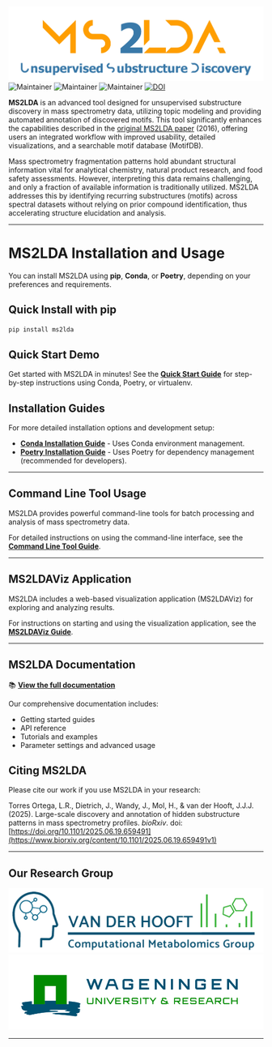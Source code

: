 ![header](https://raw.githubusercontent.com/vdhooftcompmet/MS2LDA/main/App/assets/MS2LDA_LOGO_white.jpg)
![Maintainer](https://img.shields.io/badge/maintainer-Rosina_Torres_Ortega-blue)
![Maintainer](https://img.shields.io/badge/maintainer-Jonas_Dietrich-blue)
![Maintainer](https://img.shields.io/badge/maintainer-Joe_Wandy-blue)
[![DOI](https://zenodo.org/badge/DOI/10.5281/zenodo.12625409.svg)](https://doi.org/10.5281/zenodo.11394248)

**MS2LDA** is an advanced tool designed for unsupervised substructure discovery in mass spectrometry data, utilizing topic modeling and providing automated annotation of discovered motifs. This tool significantly enhances the capabilities described in the [original MS2LDA paper](https://www.pnas.org/doi/abs/10.1073/pnas.1608041113) (2016), offering users an integrated workflow with improved usability, detailed visualizations, and a searchable motif database (MotifDB).

Mass spectrometry fragmentation patterns hold abundant structural information vital for analytical chemistry, natural product research, and food safety assessments. However, interpreting this data remains challenging, and only a fraction of available information is traditionally utilized. MS2LDA addresses this by identifying recurring substructures (motifs) across spectral datasets without relying on prior compound identification, thus accelerating structure elucidation and analysis.

---

# MS2LDA Installation and Usage

You can install MS2LDA using **pip**, **Conda**, or **Poetry**, depending on your preferences and requirements.

## Quick Install with pip

```bash
pip install ms2lda
```

## Quick Start Demo

Get started with MS2LDA in minutes! See the [**Quick Start Guide**](QUICK_START.md) for step-by-step instructions using Conda, Poetry, or virtualenv.

## Installation Guides

For more detailed installation options and development setup:

- [**Conda Installation Guide**](README_CONDA.md) - Uses Conda environment management.
- [**Poetry Installation Guide**](README_POETRY.md) - Uses Poetry for dependency management (recommended for developers).

---

## Command Line Tool Usage

MS2LDA provides powerful command-line tools for batch processing and analysis of mass spectrometry data.

For detailed instructions on using the command-line interface, see the [**Command Line Tool Guide**](README_CLI.md).

---

## MS2LDAViz Application

MS2LDA includes a web-based visualization application (MS2LDAViz) for exploring and analyzing results.

For instructions on starting and using the visualization application, see the [**MS2LDAViz Guide**](README_VIZ.md).

---

## MS2LDA Documentation

📚 **[View the full documentation](https://vdhooftcompmet.github.io/MS2LDA/)**

Our comprehensive documentation includes:
- Getting started guides
- API reference
- Tutorials and examples
- Parameter settings and advanced usage

## Citing MS2LDA

Please cite our work if you use MS2LDA in your research:

Torres Ortega, L.R., Dietrich, J., Wandy, J., Mol, H., & van der Hooft, J.J.J. (2025). Large-scale discovery and annotation of hidden substructure patterns in mass spectrometry profiles. *bioRxiv*. doi: [https://doi.org/10.1101/2025.06.19.659491](https://www.biorxiv.org/content/10.1101/2025.06.19.659491v1)

---

## Our Research Group

[![GitHub Logo](https://github.com/vdhooftcompmet/group-website/blob/main/website/custom/logo/logo.png?raw=true)](https://vdhooftcompmet.github.io)
[![Github Logo](App/assets/WUR_RGB_standard_2021.png?raw=true)](https://www.wur.nl/en.htm)

---
